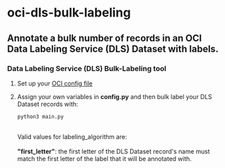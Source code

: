 # oci-dls-bulk-labeling
## Annotate a bulk number of records in an OCI Data Labeling Service (DLS) Dataset with labels.

### Data Labeling Service (DLS) Bulk-Labeling tool

1. Set up your [OCI config file](https://docs.oracle.com/en-us/iaas/Content/API/Concepts/sdkconfig.htm#SDK_and_CLI_Configuration_File)
2. Assign your own variables in <b>config.py</b> and then
bulk label your DLS Dataset records with:

	```
	python3 main.py
	```
	\
	Valid values for labeling_algorithm are:\
	\
	<b>"first_letter"</b>: the first letter of the DLS
		Dataset record's name must match the first
		letter of the label that it will be
		annotated with.